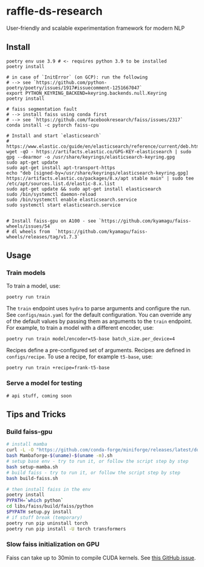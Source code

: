 # raffle-ds-research

User-friendly and scalable experimentation framework for modern NLP

## Install

```shell
poetry env use 3.9 # <- requires python 3.9 to be installed
poetry install

# in case of `InitError` (on GCP): run the following
# --> see `https://github.com/python-poetry/poetry/issues/1917#issuecomment-1251667047`
export PYTHON_KEYRING_BACKEND=keyring.backends.null.Keyring
poetry install

# faiss segmentation fault
# --> install faiss using conda first
# --> see `https://github.com/facebookresearch/faiss/issues/2317`
conda install -c pytorch faiss-cpu

# Install and start `elasticsearch`
# https://www.elastic.co/guide/en/elasticsearch/reference/current/deb.html
wget -qO - https://artifacts.elastic.co/GPG-KEY-elasticsearch | sudo gpg --dearmor -o /usr/share/keyrings/elasticsearch-keyring.gpg
sudo apt-get update
sudo apt-get install apt-transport-https
echo "deb [signed-by=/usr/share/keyrings/elasticsearch-keyring.gpg] https://artifacts.elastic.co/packages/8.x/apt stable main" | sudo tee /etc/apt/sources.list.d/elastic-8.x.list
sudo apt-get update && sudo apt-get install elasticsearch
sudo /bin/systemctl daemon-reload
sudo /bin/systemctl enable elasticsearch.service
sudo systemctl start elasticsearch.service


# Install faiss-gpu on A100 - see `https://github.com/kyamagu/faiss-wheels/issues/54`
# dl wheels from  `https://github.com/kyamagu/faiss-wheels/releases/tag/v1.7.3`
```

## Usage

### Train models

To train a model, use:

```shell
poetry run train
```

The `train` endpoint uses `hydra` to parse arguments and configure the run.
See `configs/main.yaml` for the default configuration. You can override any of the default values by passing them as arguments to the `train` endpoint. For example, to train a model with a different encoder, use:

```shell
poetry run train model/encoder=t5-base batch_size.per_device=4
```

Recipes define a pre-configured set of arguments.
Recipes are defined in `configs/recipe`.
To use a recipe, for example `t5-base`, use:

```shell
poetry run train +recipe=frank-t5-base
```

### Serve a model for testing

```shell
# api stuff, coming soon
```

## Tips and Tricks

### Build faiss-gpu

```bash
# install mamba
curl -L -O "https://github.com/conda-forge/miniforge/releases/latest/download/Mambaforge-$(uname)-$(uname -m).sh"
bash Mambaforge-$(uname)-$(uname -m).sh
# setup base env - try to run it, or follow the script step by step
bash setup-mamba.sh
# build faiss - try to run it, or follow the script step by step
bash build-faiss.sh

# then install faiss in the env
poetry install
PYPATH=`which python`
cd libs/faiss/build/faiss/python
$PYPATH setup.py install
# if stuff break (temporary)
poetry run pip uninstall torch
poetry run pip install -U torch transformers
```

### Slow faiss initialization on GPU

Faiss can take up to 30min to compile CUDA kernels. See [this GitHub issue](https://github.com/facebookresearch/faiss/issues/1177).
